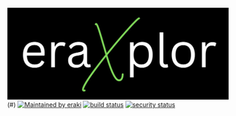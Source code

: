 ![Banner](docs/assets/images/eraXplor.jpeg)(#)
[![Maintained by eraki](https://img.shields.io/badge/maintained_by-Prisma_Cloud-blue)]([https://prismacloud.io/?utm_source=github&utm_medium=organic_oss&utm_campaign=checkov](https://www.linkedin.com/in/mohamed-el-eraki-8bb5111aa/))
[![build status](https://github.com/bridgecrewio/checkov/workflows/build/badge.svg)](https://github.com/bridgecrewio/checkov/actions?query=workflow%3Abuild)
[![security status](https://github.com/bridgecrewio/checkov/workflows/security/badge.svg)](https://github.com/bridgecrewio/checkov/actions?query=event%3Apush+branch%3Amaster+workflow%3Asecurity)

